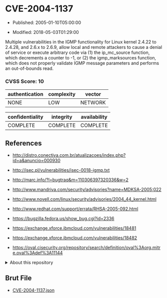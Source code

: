 # CVE-2004-1137

- Published: 2005-01-10T05:00:00

- Modified: 2018-05-03T01:29:00

Multiple vulnerabilities in the IGMP functionality for Linux kernel 2.4.22 to 2.4.28, and 2.6.x to 2.6.9, allow local and remote attackers to cause a denial of service or execute arbitrary code via (1) the ip_mc_source function, which decrements a counter to -1, or (2) the igmp_marksources function, which does not properly validate IGMP message parameters and performs an out-of-bounds read.

### CVSS Score: **10**

| authentication | complexity | vector |
| --- | --- | --- |
| NONE | LOW | NETWORK |

| confidentiality | integrity | availability |
| --- | --- | --- |
| COMPLETE | COMPLETE | COMPLETE |

## References

* http://distro.conectiva.com.br/atualizacoes/index.php?id=a&anuncio=000930

* http://isec.pl/vulnerabilities/isec-0018-igmp.txt

* http://marc.info/?l=bugtraq&m=110306397320336&w=2

* http://www.mandriva.com/security/advisories?name=MDKSA-2005:022

* http://www.novell.com/linux/security/advisories/2004_44_kernel.html

* http://www.redhat.com/support/errata/RHSA-2005-092.html

* https://bugzilla.fedora.us/show_bug.cgi?id=2336

* https://exchange.xforce.ibmcloud.com/vulnerabilities/18481

* https://exchange.xforce.ibmcloud.com/vulnerabilities/18482

* https://oval.cisecurity.org/repository/search/definition/oval%3Aorg.mitre.oval%3Adef%3A11144

<details>
<summary>About this repository</summary> 

  This repository is part of the project [Live Hack CVE](https://github.com/Live-Hack-CVE). Main website can be found [www.live-hack.org](https://www.live-hack.org) 
  
  Made by [Sn0wAlice](https://github.com/Sn0wAlice) for the people that care about security and need to have a feed of the latest CVEs. Hope you enjoy it, don't forget to star the repo and follow me on [Twitter](https://twitter.com/Sn0wAlice) and [Github](https://github.com/Sn0wAlice). And that is my [personnal website](https://www.alice-snow.me/)

  - [Home Page](https://github.com/Live-Hack-CVE)
  - [Framework](https://github.com/Live-Hack-CVE/cve-framework)
  - [CVE database](https://github.com/Live-Hack-CVE/full_database)
  - [Changelog](https://github.com/Live-Hack-CVE/Changelog)
</details>

## Brut File

* [CVE-2004-1137.json](https://raw.githubusercontent.com/Live-Hack-CVE/full_database/main/cves/2004/CVE-2004-1137.json)

